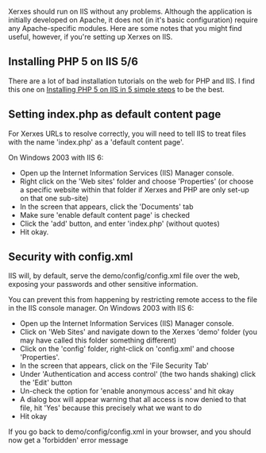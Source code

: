 Xerxes should run on IIS without any problems.  Although the application is initially developed on Apache, it does not (in it's basic configuration) require any Apache-specific modules. Here are some notes that you might find useful, however, if you're setting up Xerxes on IIS.

## Installing PHP 5 on IIS 5/6 ##

There are a lot of bad installation tutorials on the web for PHP and IIS.  I find this one on [Installing PHP 5 on IIS in 5 simple steps](http://www.iis-aid.com/articles/how_to_guides/installing_php_5_on_iis_in_5_simple_steps) to be the best.

## Setting index.php as default content page ##

For Xerxes URLs to resolve correctly, you will need to tell IIS to treat files with the name 'index.php' as a 'default content page'.

On Windows 2003 with IIS 6:

  * Open up the Internet Information Services (IIS) Manager console.
  * Right click on the 'Web sites' folder and choose 'Properties' (or choose a specific website within that folder if Xerxes and PHP are only set-up on that one sub-site)
  * In the screen that appears, click the 'Documents' tab
  * Make sure 'enable default content page' is checked
  * Click the 'add' button, and enter 'index.php' (without quotes)
  * Hit okay.


## Security with config.xml ##

IIS will, by default, serve the demo/config/config.xml file over the web, exposing your passwords and other sensitive information.

You can prevent this from happening by restricting remote access to the file in the IIS console manager. On Windows 2003 with IIS 6:

  * Open up the Internet Information Services (IIS) Manager console.
  * Click on 'Web Sites' and navigate down to the Xerxes 'demo' folder (you may have called this folder something different)
  * Click on the 'config' folder, right-click on 'config.xml' and choose 'Properties'.
  * In the screen that appears, click on the 'File Security Tab'
  * Under 'Authentication and access control' (the two hands shaking) click the 'Edit' button
  * Un-check the option for 'enable anonymous access' and hit okay
  * A dialog box will appear warning that all access is now denied to that file, hit 'Yes' because this precisely what we want to do
  * Hit okay

If you go back to demo/config/config.xml in your browser, and you should now get a 'forbidden' error message